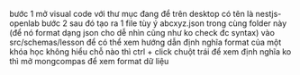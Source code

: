 bước 1 mở visual code với thư mục đang để trên desktop có tên là nestjs-openlab
bước 2 sau đó tạo ra 1 file tùy ý abcxyz.json trong cùng folder này (để nó format dạng json cho dễ nhìn cũng như ko check đc syntax)
vào src/schemas/lesson để có thể xem hướng dẫn định nghĩa format của một khóa học
không hiểu chỗ nào thì ctrl + click chuột trái để xem định nghĩa ko thì mở mongcompas để xem format dữ liệu
